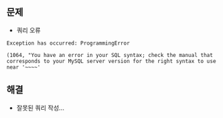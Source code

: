## 문제
- 쿼리 오류


```
Exception has occurred: ProgrammingError

(1064, "You have an error in your SQL syntax; check the manual that corresponds to your MySQL server version for the right syntax to use near '~~~~'
```
## 해결
- 잘못된 쿼리 작성...
